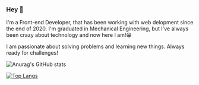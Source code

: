 ### Hey 👋

I'm a Front-end Developer, that has been working with web delopment since the end of 2020. I'm graduated in Mechanical Engineering, but I've always been crazy about technology and now here I am!😁

I am passionate about solving problems and learning new things. Always ready for challenges!

![Anurag's GitHub stats](https://github-readme-stats.vercel.app/api?username=pedrogutierresbr&show_icons=true&theme=radical)

[![Top Langs](https://github-readme-stats.vercel.app/api/top-langs/?username=pedrogutierresbr&layout=compact)](https://github.com/pedrogutierresbr/github-readme-stats)






<!--
**pedrogutierresbr/pedrogutierresbr** is a ✨ _special_ ✨ repository because its `README.md` (this file) appears on your GitHub profile.

Here are some ideas to get you started:

- 🔭 I’m currently working on ...
- 🌱 I’m currently learning ...
- 👯 I’m looking to collaborate on ...
- 🤔 I’m looking for help with ...
- 💬 Ask me about ...
- 📫 How to reach me: ...
- 😄 Pronouns: ...
- ⚡ Fun fact: ...
-->
